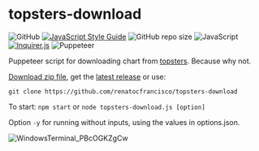 # topsters-download

![GitHub](https://img.shields.io/github/license/renatocfrancisco/topsters-download)
[![JavaScript Style Guide](https://img.shields.io/badge/code_style-standard-brightgreen.svg)](https://standardjs.com)
![GitHub repo size](https://img.shields.io/github/repo-size/renatocfrancisco/topsters-download)
![JavaScript](https://img.shields.io/badge/Javascript-%23323330.svg?flat&logo=javascript&logoColor=%23F7DF1E)
[![Inquirer.js](https://img.shields.io/badge/Inquirer.js-%23323330.svg?flat&logo=javascript&logoColor=%23F7DF1E)](https://github.com/SBoudrias/Inquirer.js)
![Puppeteer](https://img.shields.io/badge/Puppeteer-40B5A4?style=flat&logo=Puppeteer&logoColor=white)

Puppeteer script for downloading chart from [topsters](https://www.neverendingchartrendering.org/). Because why not.

[Download zip file](https://github.com/renatocfrancisco/topsters-download/archive/refs/heads/main.zip), get the [latest release](https://github.com/renatocfrancisco/topsters-download/releases/latest) or use:

```console
git clone https://github.com/renatocfrancisco/topsters-download
```

To start: `npm start` or `node topsters-download.js [option]`

Option `-y` for running without inputs, using the values in options.json.

![WindowsTerminal_PBcOGKZgCw](https://github.com/renatocfrancisco/topsters-download/assets/56325092/eb29d628-a703-4022-83f3-780d699f9ccb)
